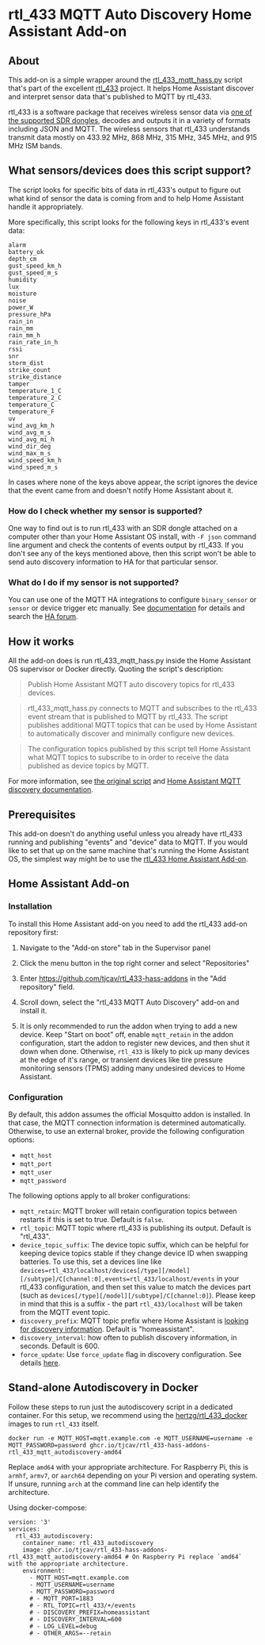 # rtl_433 MQTT Auto Discovery Home Assistant Add-on

## About

This add-on is a simple wrapper around the [rtl_433_mqtt_hass.py](https://github.com/merbanan/rtl_433/blob/a20cd1a62caa52dad97e4a99f8373b2fba3986d9/examples/rtl_433_mqtt_hass.py) script that's part of the excellent [rtl_433](https://github.com/merbanan/rtl_433) project. It helps Home Assistant discover and interpret sensor data that's published to MQTT by rtl_433.

rtl_433 is a software package that receives wireless sensor data via [one of the supported SDR dongles](https://triq.org/rtl_433/HARDWARE.html), decodes and outputs it in a variety of formats including JSON and MQTT. The wireless sensors that rtl_433 understands transmit data mostly on 433.92 MHz, 868 MHz, 315 MHz, 345 MHz, and 915 MHz ISM bands.

## What sensors/devices does this script support?

The script looks for specific bits of data in rtl_433's output to figure out what kind of sensor the data is coming from and to help Home Assistant handle it appropriately.

More specifically, this script looks for the following keys in rtl_433's event data:
```
alarm
battery_ok
depth_cm
gust_speed_km_h
gust_speed_m_s
humidity
lux
moisture
noise
power_W
pressure_hPa
rain_in
rain_mm
rain_mm_h
rain_rate_in_h
rssi
snr
storm_dist
strike_count
strike_distance
tamper
temperature_1_C
temperature_2_C
temperature_C
temperature_F
uv
wind_avg_km_h
wind_avg_m_s
wind_avg_mi_h
wind_dir_deg
wind_max_m_s
wind_speed_km_h
wind_speed_m_s
```

In cases where none of the keys above appear, the script ignores the device that the event came from and doesn't notify Home Assistant about it.

### How do I check whether my sensor is supported?

One way to find out is to run rtl_433 with an SDR dongle attached on a computer other than your Home Assistant OS install, with `-F json` command line argument and check the contents of events output by rtl_433. If you don't see any of the keys mentioned above, then this script won't be able to send auto discovery information to HA for that particular sensor.

### What do I do if my sensor is not supported?

You can use one of the MQTT HA integrations to configure `binary_sensor` or `sensor` or device trigger etc manually. See [documentation](https://www.home-assistant.io/integrations/#search/mqtt) for details and search the [HA forum](https://community.home-assistant.io/search?q=mqtt%20sensor).

## How it works

All the add-on does is run rtl_433_mqtt_hass.py inside the Home Assistant OS supervisor or Docker directly. Quoting the script's description:

> Publish Home Assistant MQTT auto discovery topics for rtl_433 devices.

> rtl_433_mqtt_hass.py connects to MQTT and subscribes to the rtl_433 event stream that is published to MQTT by rtl_433. The script publishes additional MQTT topics that can be used by Home Assistant to automatically discover and minimally configure new devices.

> The configuration topics published by this script tell Home Assistant what MQTT topics to subscribe to in order to receive the data published as device topics by MQTT.

For more information, see [the original script](https://github.com/merbanan/rtl_433/blob/a20cd1a62caa52dad97e4a99f8373b2fba3986d9/examples/rtl_433_mqtt_hass.py) and [Home Assistant MQTT discovery documentation](https://www.home-assistant.io/docs/mqtt/discovery/).

## Prerequisites

This add-on doesn't do anything useful unless you already have rtl_433 running and publishing "events" and "device" data to MQTT. If you would like to set that up on the same machine that's running the Home Assistant OS, the simplest way might be to use the [rtl_433 Home Assistant Add-on](https://github.com/tjcav/rtl_433-hass-addons/tree/main/rtl_433).

## Home Assistant Add-on

### Installation

To install this Home Assistant add-on you need to add the rtl_433 add-on repository first:

 1. Navigate to the "Add-on store" tab in the Supervisor panel

 2. Click the menu button in the top right corner and select "Repositories"

 3. Enter https://github.com/tjcav/rtl_433-hass-addons in the "Add repository" field.

 4. Scroll down, select the "rtl_433 MQTT Auto Discovery" add-on and install it.

 5. It is only recommended to run the addon when trying to add a new device. Keep "Start on boot" off, enable `mqtt_retain` in the addon configuration, start the addon to register new devices, and then shut it down when done. Otherwise, `rtl_433` is likely to pick up many devices at the edge of it's range, or transient devices like tire pressure monitoring sensors (TPMS) adding many undesired devices to Home Assistant.

### Configuration

By default, this addon assumes the official Mosquitto addon is installed. In that case, the MQTT connection information is determined automatically. Otherwise, to use an external broker, provide the following configuration options:

* `mqtt_host`
* `mqtt_port`
* `mqtt_user`
* `mqtt_password`

The following options apply to all broker configurations:

* `mqtt_retain`: MQTT broker will retain configuration topics between restarts if this is set to true. Default is `false`.
* `rtl_topic`: MQTT topic where rtl_433 is publishing its output. Default is "rtl_433".
* `device_topic_suffix`: The device topic suffix, which can be helpful for keeping device topics stable if they change device ID when swapping batteries. To use this, set a devices line like `devices=rtl_433/localhost/devices[/type][/model][/subtype]/C[channel:0],events=rtl_433/localhost/events` in your rtl\_433 configuration, and then set this value to match the devices part (such as `devices[/type][/model][/subtype]/C[channel:0]`). Please keep in mind that this is a suffix - the part `rtl_433/localhost` will be taken from the MQTT event topic.
* `discovery_prefix`: MQTT topic prefix where Home Assistant is [looking for discovery information](https://www.home-assistant.io/docs/mqtt/discovery/#discovery_prefix). Default is "homeassistant".
* `discovery_interval`: how often to publish discovery information, in seconds. Default is 600.
* `force_update`: Use `force_update` flag in discovery configuration. See details [here](https://www.home-assistant.io/integrations/sensor.mqtt/#force_update).

## Stand-alone Autodiscovery in Docker

Follow these steps to run just the autodiscovery script in a dedicated container. For this setup, we recommend using the [hertzg/rtl_433_docker](https://github.com/hertzg/rtl_433_docker) images to run `rtl_433` itself.

```
docker run -e MQTT_HOST=mqtt.example.com -e MQTT_USERNAME=username -e MQTT_PASSWORD=password ghcr.io/tjcav/rtl_433-hass-addons-rtl_433_mqtt_autodiscovery-amd64
```

Replace `amd64` with your appropriate architecture. For Raspberry Pi, this is `armhf`, `armv7`, or `aarch64` depending on your Pi version and operating system. If unsure, running `arch` at the command line can help identify the architecture.

Using docker-compose:

```
version: '3'
services:
  rtl_433_autodiscovery:
    container_name: rtl_433_autodiscovery
    image: ghcr.io/tjcav/rtl_433-hass-addons-rtl_433_mqtt_autodiscovery-amd64 # On Raspberry Pi replace `amd64` with the appropriate architecture.
    environment:
      - MQTT_HOST=mqtt.example.com
      - MQTT_USERNAME=username
      - MQTT_PASSWORD=password
      # - MQTT_PORT=1883
      # - RTL_TOPIC=rtl_433/+/events
      # - DISCOVERY_PREFIX=homeassistant
      # - DISCOVERY_INTERVAL=600
      # - LOG_LEVEL=debug
      # - OTHER_ARGS=--retain
```
